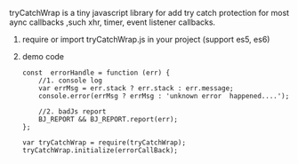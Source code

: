 tryCatchWrap is a tiny javascript  library for add try catch protection for most aync callbacks ,such xhr, timer, event listener callbacks.

 1. require or import tryCatchWrap.js in your project (support es5, es6)
 2. demo code
	
		const  errorHandle = function (err) {
		    //1. console log
		    var errMsg = err.stack ? err.stack : err.message;
		    console.error(errMsg ? errMsg : 'unknown error  happened....');
		    
		    //2. badJs report
		    BJ_REPORT && BJ_REPORT.report(err);
		};
		
		var tryCatchWrap = require(tryCatchWrap);
		tryCatchWrap.initialize(errorCallBack);
